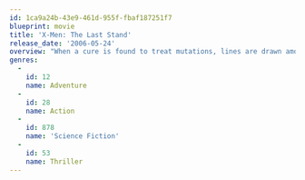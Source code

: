 ```yaml
---
id: 1ca9a24b-43e9-461d-955f-fbaf187251f7
blueprint: movie
title: 'X-Men: The Last Stand'
release_date: '2006-05-24'
overview: "When a cure is found to treat mutations, lines are drawn amongst the X-Men and The Brotherhood, a band of powerful mutants organized under Xavier's former ally, Magneto."
genres:
  -
    id: 12
    name: Adventure
  -
    id: 28
    name: Action
  -
    id: 878
    name: 'Science Fiction'
  -
    id: 53
    name: Thriller
---
```

